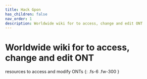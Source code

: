 ```yaml
---
title: Hack Gpon
has_children: false
nav_order: 1
description: Worldwide wiki for to access, change and edit ONT
---
```



# Worldwide wiki for to access, change and edit ONT

resources to access and modify ONTs
{: .fs-6 .fw-300 }